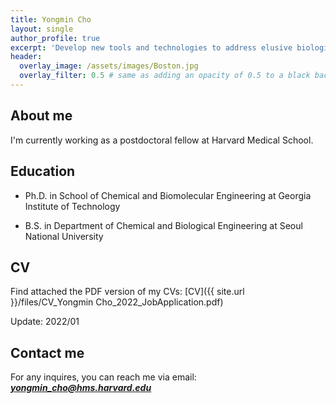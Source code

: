 ```yaml
---
title: Yongmin Cho
layout: single
author_profile: true
excerpt: 'Develop new tools and technologies to address elusive biological questions from a quantitative, systems-level perspective'
header:
  overlay_image: /assets/images/Boston.jpg
  overlay_filter: 0.5 # same as adding an opacity of 0.5 to a black background
---
```


## About me

I'm currently working as a postdoctoral fellow at Harvard Medical School. 


## Education

- Ph.D. in School of Chemical and Biomolecular Engineering at Georgia Institute of Technology
 
- B.S. in Department of Chemical and Biological Engineering at Seoul National University


## CV

Find attached the PDF version of my CVs: [CV]({{ site.url }}/files/CV_Yongmin Cho_2022_JobApplication.pdf)  

Update: 2022/01

## Contact me

For any inquires, you can reach me via email: **_[yongmin_cho@hms.harvard.edu](mailto:yongmin_cho@hms.harvard.edu)_**
